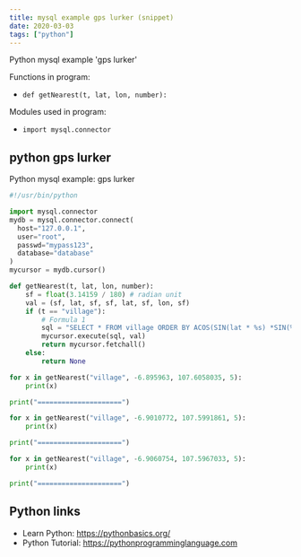 ```yaml
---
title: mysql example gps lurker (snippet)
date: 2020-03-03
tags: ["python"]
---
```

Python mysql example 'gps lurker'

Functions in program: 
* `def getNearest(t, lat, lon, number):`

Modules used in program: 
* `import mysql.connector`

## python gps lurker

Python mysql example: gps lurker

```python
#!/usr/bin/python

import mysql.connector
mydb = mysql.connector.connect(
  host="127.0.0.1",
  user="root",
  passwd="mypass123",
  database="database"
)
mycursor = mydb.cursor()

def getNearest(t, lat, lon, number):
	sf = float(3.14159 / 180) # radian unit
	val = (sf, lat, sf, sf, lat, sf, lon, sf)
	if (t == "village"):
		# Formula 1
		sql = "SELECT * FROM village ORDER BY ACOS(SIN(lat * %s) *SIN(%s * %s) + COS(lat * %s) * COS(%s * %s) * COS( (lon-%s) * %s )) ASC LIMIT 5"
		mycursor.execute(sql, val)
		return mycursor.fetchall()
	else:
		return None

for x in getNearest("village", -6.895963, 107.6058035, 5):
	print(x)

print("=====================")

for x in getNearest("village", -6.9010772, 107.5991861, 5):
	print(x)

print("=====================")

for x in getNearest("village", -6.9060754, 107.5967033, 5):
	print(x)

print("=====================")

```

## Python links

- Learn Python: https://pythonbasics.org/
- Python Tutorial: https://pythonprogramminglanguage.com
